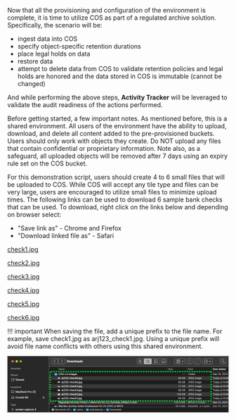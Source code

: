 Now that all the provisioning and configuration of the environment is complete, it is time to utilize COS as part of a regulated archive solution. Specifically, the scenario will be:

- ingest data into COS
- specify object-specific retention durations
- place legal holds on data
- restore data
- attempt to delete data from COS to validate retention policies and legal holds are honored and the data stored in COS is immutable (cannot be changed)

And while performing the above steps, **Activity Tracker** will be leveraged to validate the audit readiness of the actions performed.

Before getting started, a few important notes. As mentioned before, this is a shared environment. All users of the environment have the ability to upload, download, and delete all content added to the pre-provisioned buckets. Users should only work with objects they create. Do NOT upload any files that contain confidential or proprietary information. Note also, as a safeguard, all uploaded objects will be removed after 7 days using an expiry rule set on the COS bucket.

For this demonstration script, users should create 4 to 6 small files that will be uploaded to COS. While COS will accept any tile type and files can be very large, users are encouraged to utilize small files to minimize upload times. The following links can be used to download 6 sample bank checks that can be used. To download, right click on the links below and depending on browser select:

- "Save link as" - Chrome and Firefox
- "Download linked file as" - Safari

<a href="https://ibm.github.io/SalesEnablement-PowerVS-L3/includes/checkImages/check1.jpg" target="_blank">check1.jpg</a>

<a href="https://ibm.github.io/SalesEnablement-PowerVS-L3/includes/checkImages/check2.jpg" target="_blank">check2.jpg</a>

<a href="https://ibm.github.io/SalesEnablement-PowerVS-L3/includes/checkImages/check3.jpg" target="_blank">check3.jpg</a>

<a href="https://ibm.github.io/SalesEnablement-PowerVS-L3/includes/checkImages/check4.jpg" target="_blank">check4.jpg</a>

<a href="https://ibm.github.io/SalesEnablement-PowerVS-L3/includes/checkImages/check5.jpg" target="_blank">check5.jpg</a>

<a href="https://ibm.github.io/SalesEnablement-PowerVS-L3/includes/checkImages/check6.jpg" target="_blank">check6.jpg</a>

!!! important
    When saving the file, add a unique prefix to the file name. For example, save check1.jpg as arj123_check1.jpg. Using a unique prefix will avoid file name conflicts with others using this shared environment.

![](_attachments/checkDownloadListing.png)
